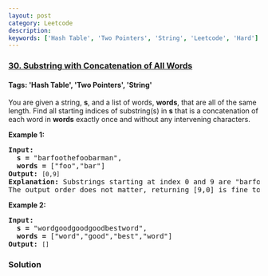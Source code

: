 ```yaml
---
layout: post
category: Leetcode
description: 
keywords: ['Hash Table', 'Two Pointers', 'String', 'Leetcode', 'Hard']
---
```

### [30. Substring with Concatenation of All Words](https://leetcode.com/problems/substring-with-concatenation-of-all-words)

#### Tags: 'Hash Table', 'Two Pointers', 'String'

<div class="content__u3I1 question-content__JfgR"><div><p>You are given a string, <strong>s</strong>, and a list of words, <strong>words</strong>, that are all of the same length. Find all starting indices of substring(s) in <strong>s</strong> that is a concatenation of each word in <strong>words</strong> exactly once and without any intervening characters.</p>
<p><strong>Example 1:</strong></p>
<pre><strong>Input:
  s =</strong> "barfoothefoobarman",
<strong>  words = </strong>["foo","bar"]
<strong>Output:</strong> <code>[0,9]</code>
<strong>Explanation:</strong> Substrings starting at index 0 and 9 are "barfoor" and "foobar" respectively.
The output order does not matter, returning [9,0] is fine too.
</pre>
<p><strong>Example 2:</strong></p>
<pre><strong>Input:
  s =</strong> "wordgoodgoodgoodbestword",
<strong>  words = </strong>["word","good","best","word"]
<strong>Output:</strong> <code>[]</code>
</pre>
</div></div>

### Solution
